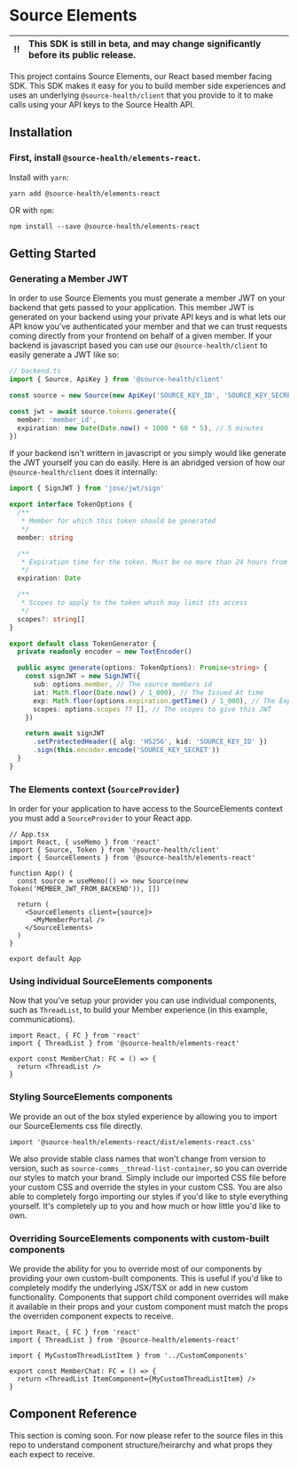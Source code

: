 #  Source Elements

:bangbang: | This SDK is still in beta, and may change significantly before its public release.
:---: | :---

This project contains Source Elements, our React based member facing SDK. This SDK makes it easy for you to build member side experiences and uses an underlying `@source-health/client` that you provide to it to make calls using your API keys to the Source Health API. 

## Installation

### First, install `@source-health/elements-react`.

Install with `yarn`:

```
yarn add @source-health/elements-react
```

OR with `npm`:

```
npm install --save @source-health/elements-react
```

##  Getting Started

### Generating a Member JWT
In order to use Source Elements you must generate a member JWT on your backend that gets passed to your application. This member JWT is generated on your backend using your private API keys and is what lets our API know you've authenticated your member and that we can trust requests coming directly from your frontend on behalf of a given member. If your backend is javascript based you can use our `@source-health/client` to easily generate a JWT like so:

```typescript
// backend.ts
import { Source, ApiKey } from '@source-health/client'

const source = new Source(new ApiKey('SOURCE_KEY_ID', 'SOURCE_KEY_SECRET'))

const jwt = await source.tokens.generate({
  member: 'member_id',
  expiration: new Date(Date.now() + 1000 * 60 * 5), // 5 minutes
})
```

If your backend isn't writtern in javascript or you simply would like generate the JWT yourself you can do easily. Here is an abridged version of how our `@source-health/client` does it internally:

```typescript
import { SignJWT } from 'jose/jwt/sign'

export interface TokenOptions {
  /**
   * Member for which this token should be generated
   */
  member: string

  /**
   * Expiration time for the token. Must be no more than 24 hours from now.
   */
  expiration: Date

  /**
   * Scopes to apply to the token which may limit its access
   */
  scopes?: string[]
}

export default class TokenGenerator {
  private readonly encoder = new TextEncoder()

  public async generate(options: TokenOptions): Promise<string> {
    const signJWT = new SignJWT({
      sub: options.member, // The source members id
      iat: Math.floor(Date.now() / 1_000), // The Issued At time
      exp: Math.floor(options.expiration.getTime() / 1_000), // The Expiration Time
      scopes: options.scopes ?? [], // The scopes to give this JWT
    })

    return await signJWT
      .setProtectedHeader({ alg: 'HS256', kid: 'SOURCE_KEY_ID' })
      .sign(this.encoder.encode('SOURCE_KEY_SECRET'))
  }
}
```

### The Elements context (`SourceProvider`)
In order for your application to have access to the SourceElements context you must add a `SourceProvider` to your React app.

```tsx
// App.tsx
import React, { useMemo } from 'react'
import { Source, Token } from '@source-health/client'
import { SourceElements } from '@source-health/elements-react'

function App() {
  const source = useMemo(() => new Source(new Token('MEMBER_JWT_FROM_BACKEND')), [])

  return (
    <SourceElements client={source}>
      <MyMemberPortal />
    </SourceElements>
  )
}

export default App
```

### Using individual SourceElements components
Now that you've setup your provider you can use individual components, such as `ThreadList`, to build your Member experience (in this example, communications).

```tsx
import React, { FC } from 'react'
import { ThreadList } from '@source-health/elements-react'

export const MemberChat: FC = () => {
  return <ThreadList />
}
```

### Styling SourceElements components
We provide an out of the box styled experience by allowing you to import our SourceElements css file directly.
```tsx
import '@source-health/elements-react/dist/elements-react.css'
```

We also provide stable class names that won't change from version to version, such as `source-comms__thread-list-container`, so you can override our styles to match your brand. Simply include our imported CSS file before your custom CSS and override the styles in your custom CSS. You are also able to completely forgo importing our styles if you'd like to style everything yourself. It's completely up to you and how much or how little you'd like to own.

### Overriding SourceElements components with custom-built components
We provide the ability for you to override most of our components by providing your own custom-built components. This is useful if you'd like to completely modify the underlying JSX/TSX or add in new custom functionality. Components that support child component overrides will make it available in their props and your custom component must match the props the overriden component expects to receive.

```tsx
import React, { FC } from 'react'
import { ThreadList } from '@source-health/elements-react'

import { MyCustomThreadListItem } from '../CustomComponents'

export const MemberChat: FC = () => {
  return <ThreadList ItemComponent={MyCustomThreadListItem} />
}
```

## Component Reference
This section is coming soon. For now please refer to the source files in this repo to understand component structure/heirarchy and what props they each expect to receive.